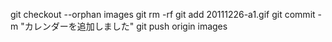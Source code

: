 git checkout --orphan images
git rm -rf
git add 20111226-a1.gif
git commit -m "カレンダーを追加しました"
git push origin images
